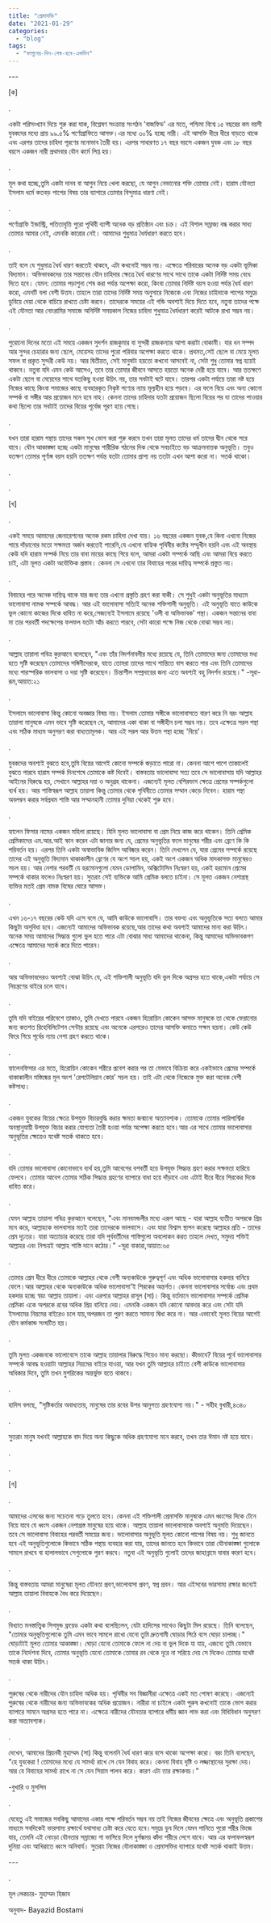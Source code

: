 ```yaml
---
title: "প্রেমাসক্তি"
date: "2021-01-29"
categories: 
  - "blog"
tags: 
  - "ফাগুনের-দিন-শেষ-হবে-একদিন"
---
```


\---

\[ক\]

.

একটা পরিসংখ্যান দিয়ে শুরু করা যাক, বিশ্লেষণ সংক্রান্ত সংগঠন 'বাজফিড' এর মতে, পশ্চিমা বিশ্বে ১৫ বছরের কম বয়সী যুবকদের মধ্যে প্রায় ৯৯.৫% পর্ণোগ্রাফিতে আসক্ত।এর মধ্যে ৩০% হচ্ছে নারী। এই আসক্তি ধীরে ধীরে বাড়তে থাকে এবং এরপর তাদের চাহিদা পূরণের মনোভাব তৈরী হয়। এরপর সাধারণত ১৭ বছর বয়সে একজন যুবক এবং ১৮ বছর বয়সে একজন নারী প্রথমবার যৌন কর্মে লিপ্ত হয়।

.

মূল কথা হচ্ছে,তুমি একটা দানব বা আগুন নিয়ে খেলা করছো, যে আগুন নেভানোর শক্তি তোমার নেই। হারাম যৌনতা ইসলাম ধর্মে কতবড় পাপের বিষয় তার ব্যাপারে তোমার বিন্দুমাত্র ধারণা নেই।

.

পর্ণোগ্রাফি ইন্ডাস্ট্রি, পতিতাবৃত্তি পুরো পৃথিবী ব্যাপী অনেক বড় প্রতিষ্ঠান এবং চক্র। এই বিশাল সম্রাজ্য বন্ধ করার সাধ্য তোমার আমার নেই, এমনকি কারোর নেই। আমাদের শুধুমাত্র ধৈর্যধারণ করতে হবে।

.

তাই বলে যে শুধুমাত্র ধৈর্য ধারণ করতেই থাকবে, এটা কখনোই সম্ভব নয়। এক্ষেত্রে পরিবারের অনেক বড় একটা ভূমিকা বিদ্যমান। অভিভাবকদের তার সন্তানের যৌন চাহিদার ক্ষেত্রে ধৈর্য ধারণের সাথে সাথে তাকে একটা নির্দিষ্ট সময় বেধে দিতে হবে। যেমন: তোমার পড়াশুনা শেষ করা পর্যন্ত অপেক্ষা করো, কিংবা তোমার নির্দিষ্ট বয়স হওয়া পর্যন্ত ধৈর্য ধারণ করো, এমনটি বলা বেশী উত্তম।তাহলে তারা তাদের নির্দিষ্ট সময় অনুসারে নিজেকে এবং নিজের চাহিদাকে পাপের সমুদ্রে ডুবিয়ে দেয়া থেকে বাচিয়ে রাখতে চেষ্টা করবে। তাদেরকে সময়ের এই গন্ডি অবশ্যই দিয়ে দিতে হবে, নতুবা তাদের পক্ষে এই যৌনতা আর নোংরামির সমাজে অনির্দিষ্ট সময়কাল নিজের চাহিদা শুধুমাত্র ধৈর্যধারণ করেই আটকে রাখা সম্ভব নয়।

.

পুরোনো দিনের মতো এই সময়ে একজন সুদর্শন রাজকুমার বা সুন্দরী রাজকন্যার আশা করাটা বোকামী। যার ধন সম্পদ আর সুন্দর চেহারার জন্য ছেলে, মেয়েসহ তাদের পুরো পরিবার অপেক্ষা করতে থাকে। প্রথমত,সেই ছেলে বা মেয়ে মূলত সফল বা প্রকৃত সুন্দরী কেউ নয়। আর দ্বিতীয়ত, সেই মানুষটা হয়তো কখনো আসবেই না, সেটা শুধু তোমার স্বপ্ন হয়েই থাকবে। নতুবা যদি এমন কেউ আসেও, তবে তার তোমার জীবনে আসতে হয়তো অনেক দেরী হয়ে যাবে। আর ততক্ষণে একটা ছেলে বা মেয়েদের সাথে যতকিছু হওয়া উচিৎ নয়, তার সবটাই ঘটে যাবে। তারপর একটা পর্যায়ে তারা নষ্ট হয়ে নিজের কাছে কিংবা সমাজের কাছে ব্যবহারকৃত নিকৃষ্ট পণ্যের ন্যায় মূল্যহীন হয়ে পড়বে। এর ফলে বিয়ে এবং অন্য কোনো সম্পর্ক বা সঙ্গীর আর প্রয়োজন মনে হবে নাহ। কেননা তাদের চাহিদার যতটা প্রয়োজন ছিলো বিয়ের পর যা তাদের পাওয়ার কথা ছিলো তার সবটাই তাদের বিয়ের পূর্বেজ পূরণ হয়ে গেছে।

.

যখন তারা হারাম পন্থায় তাদের সকল সুখ ভোগ করা শুরু করবে তখন তারা মূলত তাদের ধর্ম তাদের দ্বীন থেকে সরে যাবে। যৌন আকাঙ্ক্ষা হচ্ছে একটা মানুষের শারীরিক গঠনের দিক থেকে সবচাইতে বড় আক্রমনাত্তক অনুভূতি। তবুও যতক্ষণ তোমার পূর্ণাঙ্গ বয়স হয়নি ততক্ষণ পর্যন্ত যতটা তোমার প্রাপ্য নয় ততটা এখন আশা করো না। সতর্ক থাকো।

.

.

\[খ\]

.

একই সময়ে আমাদের জেনারেশনের অনেক রকম চাহিদা দেখা যায়। ১৬ বছরের একজন যুবক,যে কিনা এখনো নিজের পায়ে দাঁড়ানোর মতো সক্ষমতা অর্জন করতেই পারেনি,যে এখনো বাহ্যিক পৃথিবীর কষ্টের সম্মুখীন হয়নি এবং এই অবস্থায় কেউ যদি হারাম সম্পর্ক নিয়ে তার বাবা মায়ের কাছে গিয়ে বলে, আমরা একটা সম্পর্কে আছি এবং আমরা বিয়ে করতে চাই, এটা মূলত একটা অযৌক্তিক প্রস্তাব। কেননা সে এখনো তার বিবাহের পরের দায়িত্ব সম্পর্কে প্রস্তুত নয়।

.

বিবাহের পরে অনেক দায়িত্ব থাকে যার জন্য তার এখনো প্রস্তুতি গ্রহণ করা বাকী। সে শুধুই একটা অনুভূতির মাধ্যমে ভালোবাসা নামক সম্পর্কে আবদ্ধ। আর এই ভালোবাসা সত্যিই অনেক শক্তিশালী অনুভূতি। এই অনুভূতি যাতে কাউকে ভুল কোনো কাজের দিকে ধাবিত না করে,সেজন্যেই ইসলামে রয়েছে 'ওলী বা অভিভাবক' পন্থা। একজন সন্তানের বাবা মা তার পরবর্তী পদক্ষেপের ফলফল যতটা আঁচ করতে পারবে, সেটা কারো পক্ষে নিজ থেকে বোঝা সম্ভব নয়।

.

আল্লাহ তায়ালা পবিত্র কুরআনে বলেছেন, "এবং তাঁর নিদর্শনাবলীর মধ্যে রয়েছে যে, তিনি তোমাদের জন্য তোমাদের মধ্য হতে সৃষ্টি করেছেন তোমাদের সঙ্গিনীদেরকে, যাতে তোমরা তাদের সাথে শান্তিতে বাস করতে পার এবং তিনি তোমাদের মধ্যে পারস্পরিক ভালবাসা ও দয়া সৃষ্টি করেছেন। চিন্তাশীল সম্প্রদায়ের জন্য এতে অবশ্যই বহু নিদর্শন রয়েছে।" -সূরা-রূম,আয়াত:২১

.

ইসলামে ভালোবাসা কিন্তু কোনো অবজ্ঞার বিষয় নয়। ইসলাম তোমার সঙ্গীকে ভালোবাসতে বারণ করে নি বরং আল্লাহ তায়ালা মানুষকে এমন ভাবে সৃষ্টি করেছেন যে, আমাদের একা থাকা বা সঙ্গীহীন চলা সম্ভব নয়। তবে এক্ষেত্রে সরল পন্থা এবং সঠিক মাধ্যম অনুসরণ করা বাধ্যতামূলক। আর এই সরল আর উত্তম পন্থা হচ্ছে 'বিয়ে'।

.

যুবকদের অবশ্যই বুঝতে হবে,তুমি বিয়ের আগেই কোনো সম্পর্কে জড়াতে পারো না। কেননা আশে পাশে তাকালেই বুঝতে পারবে হারাম সম্পর্ক দিনশেষে তোমাকে কষ্ট দিবেই। বাস্তবতায় ভালোবাসা সত্য তবে সে ভালোবাসায় যদি আল্লাহর আইনের বিরুদ্ধে হয়, সেখানে আল্লাহর দয়া ও অনুগ্রহ থাকেনা। এজন্যেই মূলত বেশিরভাগ ক্ষেত্রে প্রেমের সম্পর্কগুলো ব্যর্থ হয়। আর শাস্তিস্বরূপ আল্লাহ তায়ালা কিন্তু তোমার থেকে পৃথিবীতে তোমার সম্মান কেড়ে নিবেন। হারাম পন্থা অবলম্বন করার সর্বপ্রথম শাস্তি আর সম্মানহানী তোমার দুনিয়া থেকেই শুরু হবে।

.

হ্যালেন ফিসার নামের একজন মহিলা রয়েছে। যিনি মূলত ভালোবাসা বা প্রেম নিয়ে কাজ করে থাকেন। তিনি প্রেমিক প্রেমিকাদের এম.আর.আই স্কান করেন এটা জানার জন্য যে, প্রেমের অনুভূতির ফলে মানুষের শরীর এবং ব্রেণে কি কি পরিবর্তন হয়। এরপর তিনি একটা অস্বাভাবিক জিনিস আবিষ্কার করেন। তিনি দেখলেন যে, যারা প্রেমের সম্পর্কে রয়েছে তাদের এই অনুভূতি বিদ্যমান থাকাকালীন ব্রেণের যে অংশ সচল হয়, একই অংশ একজন অধিক মাদকাসক্ত মানুষেরও সচল হয়। আর নেশার পরবর্তী যে হরমোনগুলো যেমন ডোপামিন, অক্সিটোসিন নিঃস্বরণ হয়, একই হরমোন প্রেমের সম্পর্কে থাকার ফলেও নিঃস্বরণ হয়। সুতরাং সেই ব্যক্তিকে আমি প্রেমিক বলতে চাইনা। সে মূলত একজন নেশাগ্রস্থ ব্যক্তির মতই প্রেম নামক বিষের ঘোরে আসক্ত।

.

এখন ১৬-১৭ বছরের কেউ যদি এসে বলে যে, আমি কাউকে ভালোবাসি। তার বক্তব্য এবং অনুভূতিকে সত্য বলতে আমার কিছুটা অসুবিধা হবে। এজন্যেই আমাদের অভিভাবক রয়েছে,আর তাদের কথা অবশ্যই আমাদের মান্য করা উচিৎ। অনেক সময় আমাদের সিদ্ধান্ত গুলো ভুল হতে পারে এটা বোঝার সাধ্য আমাদের থাকেনা, কিন্তু আমাদের অভিভাবকগণ এক্ষেত্রে আমাদের সতর্ক করে দিতে পারেন।

.

আর অভিভাবদেরও অবশ্যই বোঝা উচিৎ যে, এই শক্তিশালী অনুভূতি যদি ভুল দিকে অগ্রসর হতে থাকে,একটা পর্যায়ে সে নিয়ন্ত্রণের বাইরে চলে যাবে।

.

তুমি যদি বাইরের পরিবেশে তাকাও, তুমি দেখতে পারবে একজন হিরোয়িন কোকেন আসক্ত মানুষকে তা থেকে ফেরানোর জন্য কতশত রিহেবিলিটেশন সেন্টার রয়েছে এবং অনেকে এরপরেও তাদের আসক্তি কমাতে সক্ষম হয়না। কেউ কেউ ফিরে গিয়ে পূর্বের ন্যায় নেশা গ্রহণ করতে থাকে।

.

হ্যালেনফিসার এর মতে, হিরোয়িন কোকেন শরীরে প্রবেশ করার পর তা যেভাবে বিক্রিয়া করে একইভাবে প্রেমের সম্পর্কে থাকাকালীন মস্তিষ্কের মূল অংশ 'রেপটেলিয়ান কোর' সচল হয়। তাই এটা থেকে নিজেকে মুক্ত করা অনেক বেশী কষ্টসাধ্য।

.

একজন যুবকের বিয়ের ক্ষেত্রে উপযুক্ত বিচারবুদ্ধি করার ক্ষমতা জন্মানো অত্যাবশ্যক। তোমাকে তোমার পারিপার্শ্বিক অবস্থানুযায়ী উপযুক্ত বিচার করার যোগ্যতা তৈরী হওয়া পর্যন্ত অপেক্ষা করতে হবে।আর এর সাথে তোমার ভালোবাসার অনুভূতির ক্ষেত্রেও যথেষ্ট সতর্ক থাকতে হবে।

.

যদি তোমার ভালোবাসা কোনোভাবে ব্যর্থ হয়,তুমি আবেগের বশবর্তী হয়ে উপযুক্ত সিদ্ধান্ত গ্রহণ করার সক্ষমতা হারিয়ে ফেলবে। তোমার আবেগ তোমার সঠিক সিদ্ধান্ত গ্রহণের ব্যাপারে বাধা হয়ে দাঁড়াবে এবং এটাই ধীরে ধীরে শিরকের দিকে ধাবিত করে।

.

যেমন আল্লাহ তায়ালা পবিত্র কুরআনে বলেছেন, "এবং মানবমন্ডলীর মধ্যে এরূপ আছে - যারা আল্লাহ ব্যতীত অপরকে প্রিয় মনে করে, আল্লাহকে ভালবাসার মতই তারা তাদেরকে ভালবাসে। এবং যারা বিশ্বাস স্থাপন করেছে আল্লাহর প্রতি - তাদের প্রেম দৃঢ়তর। যারা অত্যাচার করেছে তারা যদি পূর্ববর্তীদের শাস্তিগুলো অবলোকন করত তাহলে দেখত, সমুদয় শক্তিই আল্লাহর এবং নিশ্চয়ই আল্লাহ শাস্তি দানে কঠোর।" -সূরা বাকারা,আয়াত:৬৫

.

তোমার প্রেম ধীরে ধীরে তোমাকে আল্লাহর থেকে বেশী অন্যকাউকে গুরুত্বপূর্ণ এবং অধিক ভালোবাসার হকদার বানিয়ে ফেলে।আর আল্লাহর থেকে অন্যকাউকে অধিক ভালোবাসা'ই শিরকের অন্তর্গত। কেননা ভালোবাসার সর্বোচ্চ এবং প্রথম হকদার হচ্ছে স্বয়ং আল্লাহ তায়ালা। এবং এরপরে আল্লাহর রাসূল (সা)। কিন্তু বর্তমানে ভালোবাসার সম্পর্কে প্রেমিক প্রেমিকা একে অপরকে রবের অধিক প্রিয় বানিয়ে দেয়। এমনকি একজন যদি কোনো আবদার করে এবং সেটা যদি ইসলামের নিয়মের বাইরেও চলে যায়,অপরজন তা পুরণ করতে সামান্য দ্বিধা করে না। আর এভাবেই মূলত বিয়ের আগেই যৌন কর্মকান্ড সংঘটিত হয়।

.

তুমি মুলত একজনকে ভালোবেসে তাকে আল্লাহ তায়ালার বিরুদ্ধে গিয়েও মান্য করছো। কীভাবে? বিয়ের পূর্বে ভালোবাসার সম্পর্কে আবদ্ধ হওয়াটা আল্লাহর নিয়মের বাইরে যাওয়া, আর যখন তুমি আল্লাহর চাইতে বেশী কাউকে ভালোবাসার অধিকার দিবে, তুমি তখন মুশরিকের অন্তর্ভুক্ত হতে থাকবে।

.

হাদিস বলছে, "সৃষ্টিকর্তার অবাধ্যতায়, মানুষের তার রবের উপর আনুগত্য গ্রহণযোগ্য নয়।" - সহীহ বুখারী,৪৩৪০

.

সুতরাং মানুষ যখনই আল্লাহকে বাদ দিয়ে অন্য কিছুকে অধিক গ্রহণযোগ্য মনে করবে, তখন তার ঈমান নষ্ট হয়ে যাবে।

.

.

\[গ\]

.

আমাদের এসবের জন্য সচেতনা গড়ে তুলতে হবে। কেননা এই শক্তিশালী প্রেমাসক্তি মানুষকে এমন ধ্বংসের দিকে টেনে নিয়ে যাবে যে ধ্বংস একজন নেশাগ্রস্ত মানুষের হয়ে থাকে। আল্লাহ তায়ালা ভালোবাসাকে অবশ্যই অনুমতি দিয়েছেন। তবে সে ভালোবাসা বিবাহের পরবর্তী সময়ের জন্য। ভালোবাসার অনুভূতি মূলত কোনো পাপের বিষয় নয়। শুধু জানতে হবে এই অনুভূতিগুলোকে কিভাবে সঠিক পন্থায় ব্যবহার করা যায়, তাদের জানতে হবে কিভাবে তারা যৌনাকাঙ্ক্ষা গুলোকে সামলে রাখবে বা হালালভাবে সেগুলোকে পুরণ করবে। নতুবা এই অনুভূতি গুলোই তাদের জাহান্নামে যাবার কারণ হবে।

.

কিন্তু বাস্তবতায় আমরা মানুষেরা মূলত যৌনতা প্রবণ,ভালোবাসা প্রবণ, স্বপ্ন প্রবন। আর এইসবের ভারসাম্য রক্ষার জন্যেই আল্লাহ তায়ালা বিবাহকে বৈধ করে দিয়েছেন।

.

বিখ্যাত মনস্তাত্ত্বিক সিগমুন্ড ফ্রয়েড একটা কথা বলেছিলেন, যেটা হাদিসের সাথেও কিছুটা মিল রয়েছে। তিনি বলেছেন, "তোমার অনুভূতিগুলোকে তুমি এমন ভাবে সামলে রাখো যেনো তুমি দ্রুতগামী ঘোড়ার পিঠে বসে ঘোড়া চালাচ্ছ।" ঘোড়াটাই মূলত তোমার আকাঙ্ক্ষা। ঘোড়া যেনো তোমাকে ফেলে না দেয় বা ভুল দিকে যা যায়, এজন্যে তুমি যেভাবে তাকে নির্দেশনা দিবে, তোমার অনুভূতি যেনো তোমাকে তোমার রব থেকে দূরে না সরিয়ে দেয় সে দিকেও তোমার যথেষ্ট সতর্ক থাকা উচিৎ।

.

পুরুষের থেকে নারীদের যৌন চাহিদা অধিক হয়। পৃথিবীর সব বিজ্ঞানীরা এক্ষেত্রে একই মত পোষণ করেছে। এজন্যেই পুরুষের থেকে নারীদের জন্য অভিভাবকের অধিক প্রয়োজন। নারীরা না চাইলে একটা পুরুষ কখনোই তাকে ভোগ করার ব্যাপারে সামনে অগ্রসর হতে পারে না। এক্ষেত্রে নারীদের যৌনতার ব্যাপারে ধর্মীয় জ্ঞান লাভ করা এবং বিধিবিধান অনুসরণ করা অত্যাবশ্যক।

.

দেখেন, আমাদের প্রিয়নবী মুহাম্মদ (সা) কিন্তু বলেননি ধৈর্য ধারণ করে বসে থাকো অপেক্ষা করো। বরং তিনি বলেছেন, "হে যুবকেরা ! তোমাদের মধ্যে যে সামর্থ্য রাখে সে যেন বিবাহ করে। কেননা বিবাহ দৃষ্টি ও লজ্জাস্থানের সুরক্ষা দেয়। আর যে বিবাহের সামর্থ্য রাখে না সে যেন সিয়াম পালন করে। কারণ এটা তার রক্ষাকবচ।"

\-বুখারি ও মুসলিম

.

যেহেতু এই সমাজের সবকিছু আমাদের একার পক্ষে পরিবর্তন সম্ভব নয় তাই নিজের জীবনের ক্ষেত্রে এবং অনুভূতি প্রকাশের মাধ্যমে সবদিকেই ভারসাম্য রক্ষার্থে যথাসাধ্য চেষ্টা করে যেতে হবে।সমুদ্রে ডুব দিলে যেমন পানিতে পুরো শরীর ভিজে যায়, তেমনি এই নোংড়া যৌনতার সম্রাজ্যে গা ভাসিয়ে দিলে দুর্গন্ধময় কাঁদা শরীরে লেগে যাবে। আর এর ফলাফলস্বরূপ দুনিয়া এবং আখিরাতে ধ্বংস অনিবার্য। সুতরাং নিজের যৌনাকাঙ্ক্ষা ও প্রেমাসক্তির ব্যাপারে যথেষ্ট সতর্ক থাকাই উত্তম।

\---

.

মূল লেকচার- মুহাম্মদ হিজাব

অনুবাদ- Bayazid Bostami
